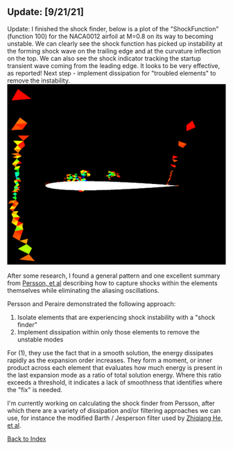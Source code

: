 ## Update: [9/21/21]

Update: I finished the shock finder, below is a plot of the "ShockFunction" (function 100) for the NACA0012 airfoil at M=0.8
on its way to becoming unstable. We can clearly see the shock function has picked up instability at the forming shock wave on
the trailing edge and at the curvature inflection on the top. We can also see the shock indicator tracking the startup
transient wave coming from the leading edge. It looks to be very effective, as reported! Next step - implement dissipation
for "troubled elements" to remove the instability.
![](../images/shock-finder-naca-m0.8.PNG)

After some research, I found a general pattern and one excellent summary from 
[Persson, et al](../research/filters_and_flux_limiters/PerssonPeraire_ShockCapturing.pdf)
describing how to capture shocks within the elements themselves while eliminating the aliasing oscillations.

Persson and Peraire demonstrated the following approach:
1) Isolate elements that are experiencing shock instability with a "shock finder"
2) Implement dissipation within only those elements to remove the unstable modes

For (1), they use the fact that in a smooth solution, the energy dissipates rapidly as the expansion order increases. They
form a moment, or inner product across each element that evaluates how much energy is present in the last expansion mode as a
ratio of total solution energy. Where this ratio exceeds a threshold, it indicates a lack of smoothness that identifies where
the "fix" is needed.

I'm currently working on calculating the shock finder from Persson, after which there are a variety of dissipation and/or
filtering approaches we can use, for instance the modified Barth / Jesperson filter used by 
[Zhiqiang He, et al](../research/filters_and_flux_limiters/Zhiqiang-He-Barth-Jesperson-limiter.pdf).

[Back to Index](../CHANGELOG.md)
